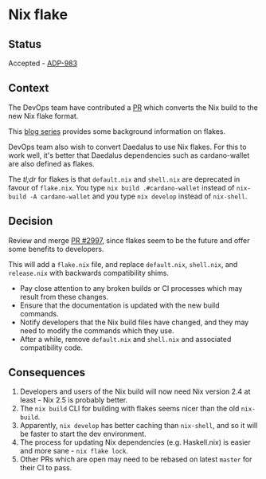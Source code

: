 # Nix flake

## Status

Accepted - [ADP-983](https://cardanofoundation.atlassian.net/browse/ADP-983)

## Context

[PR]: https://github.com/cardano-foundation/cardano-wallet/pull/2997

The DevOps team have contributed a [PR][] which converts the Nix build to the new Nix flake format.

This [blog series](https://www.tweag.io/blog/2020-05-25-flakes/) provides some background information on flakes.

DevOps team also wish to convert Daedalus to use Nix flakes.
For this to work well, it's better that Daedalus dependencies
such as cardano-wallet are also defined as flakes.

The _tl;dr_ for flakes is that `default.nix` and `shell.nix` are deprecated in favour of `flake.nix`.
You type `nix build .#cardano-wallet` instead of `nix-build -A cardano-wallet` and you type `nix develop` instead of `nix-shell`.

## Decision

Review and merge [PR \#2997][PR], since flakes seem to be the future and offer some benefits to developers.

This will add a `flake.nix` file, and replace `default.nix`, `shell.nix`, and `release.nix` with backwards compatibility shims.

- Pay close attention to any broken builds or CI processes which may result from these changes.
- Ensure that the documentation is updated with the new build commands.
- Notify developers that the Nix build files have changed, and they may need to modify the commands which they use.
- After a while, remove `default.nix` and `shell.nix` and associated compatibility code.

## Consequences

1. Developers and users of the Nix build will now need Nix version 2.4 at least - Nix 2.5 is probably better.
2. The `nix build` CLI for building with flakes seems nicer than the old `nix-build`.
3. Apparently, `nix develop` has better caching than `nix-shell`, and so it will be faster to start the dev environment.
4. The process for updating Nix dependencies (e.g. Haskell.nix) is easier and more sane - `nix flake lock`.
5. Other PRs which are open may need to be rebased on latest `master` for their CI to pass.
